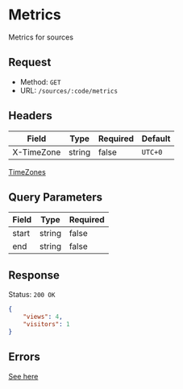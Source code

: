 # Metrics
Metrics for sources

## Request
- Method: `GET`
- URL: `/sources/:code/metrics`

## Headers
| Field | Type | Required | Default |
| ----- | ---- | -------- | ------- |
| X-TimeZone | string | false | `UTC+0` |

[TimeZones](../../pages/time-zones.md)

## Query Parameters
| Field | Type | Required |
| ----- | ---- | -------- |
| start | string | false |
| end | string | false |

## Response
Status: `200 OK`
```json
{
    "views": 4,
    "visitors": 1
}
```

## Errors
[See here](../../response/error.md)